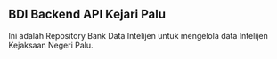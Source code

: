 ## BDI Backend API Kejari Palu

Ini adalah Repository Bank Data Intelijen untuk mengelola data Intelijen Kejaksaan Negeri Palu.
